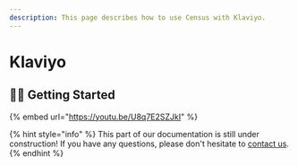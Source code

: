 ```yaml
---
description: This page describes how to use Census with Klaviyo.
---
```


# Klaviyo

## 🏃‍♂️ Getting Started

{% embed url="https://youtu.be/U8q7E2SZJkI" %}

{% hint style="info" %}
This part of our documentation is still under construction! If you have any questions, please don't hesitate to [contact us](mailto:support@getcensus.com).
{% endhint %}

